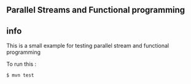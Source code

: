 ## Parallel Streams and Functional programming

## info
This is a small example for testing parallel stream and functional programming

To run this :

```shell
$ mvn test
```

